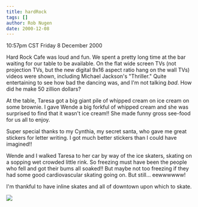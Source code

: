 ```yaml
---
title: hardRock
tags: []
author: Rob Nugen
date: 2000-12-08
---
```


<title>The Hard Rock Cafe</title>
<p class=date>10:57pm CST Friday 8 December 2000</p>

<p>Hard Rock Cafe was loud and fun.  We spent a pretty long time at
the bar waiting for our table to be available.  On the flat wide
screen TVs (not projection TVs, but the new digital 9x16 aspect ratio
hang on the wall TVs) videos were shown, including Michael Jackson's
"Thriller."  Quite entertaining to see how bad the dancing was, and
I'm not talking <em>bad</em>.  How did he make 50 zillion dollars?</p>

<p>At the table, Taresa got a big giant pile of whipped cream on ice
cream on some brownie.  I gave Wende a big forkful of whipped cream
and she was surprised to find that it wasn't ice cream!!  She made
funny gross see-food for us all to enjoy.</p>

<p>Super special thanks to my Cynthia, my secret santa, who gave me
great stickers for letter writing.  I got much better stickers than I
could have imagined!!</p>

<p>Wende and I walked Taresa to her car by way of the ice skaters,
skating on a sopping wet crowded little rink.  So freezing must have
been the people who fell and got their bums all soaked!!  But maybe
not too freezing if they had some good cardiovascular skating going
on.  But still...  eewwwwww!</p>

<p>I'm thankful to have inline skates and all of downtown upon which
to skate.</p>

<p><img src='/images/rob/wL-ROB.gif'/></p>

